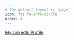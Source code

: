 ```yaml
---
# the default layout is 'page'
icon: fas fa-info-circle
order: 4
---
```


[My LinkedIn Profile](https://www.linkedin.com/in/kamol-treewatchararat-a0071812)
